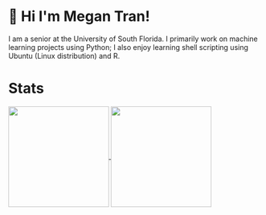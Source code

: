 # 👋 Hi I'm Megan Tran!

I am a senior at the University of South Florida. I primarily work on machine learning projects using Python; I also enjoy learning shell scripting using Ubuntu (Linux distribution) and R.

# Stats

<a href="https://github.com/Sonicdaheghod/github-readme-stats">
  <img height=200 align="center" src="https://github-readme-stats.vercel.app/api?username=Sonicdaheghod&show_icons=true&theme=tokyonight&hide_rank=True" />
</a>
<a href="https://github.com/Sonicdaheghod/convoychat">
  <img height=200 align="center" src="https://github-readme-stats.vercel.app/api/top-langs/?username=Sonicdaheghod&theme=tokyonight&hide_progress=true&layout=compact&langs_count=8&card_width=320" />
</a>

<!--
**Sonicdaheghod/Sonicdaheghod** is a ✨ _special_ ✨ repository because its `README.md` (this file) appears on your GitHub profile.

Here are some ideas to get you started:

- 🔭 I’m currently working on ...
- 🌱 I’m currently learning ...
- 👯 I’m looking to collaborate on ...
- 🤔 I’m looking for help with ...
- 💬 Ask me about ...
- 📫 How to reach me: ...
- 😄 Pronouns: ...
- ⚡ Fun fact: ...
-->
